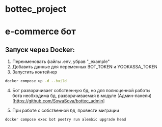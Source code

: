# bottec_project

# e-commerce бот

## Запуск через Docker:

1. Переименовать файлы .env, убрав "\_example"
2. Добавить данные для переменных BOT_TOKEN и YOOKASSA_TOKEN
3. Запустить контейнер

```bash
docker compose up -d --build
```

4. Бот разворачивает собственную бд, но для полноценной работы бота необходима бд, разворачиваемая в модуле (Админ-панели)[https://github.com/SowaSova/bottec_admin]

5. При работе с собственной бд, провести миграции

```bash
docker compose exec bot poetry run alembic upgrade head
```
